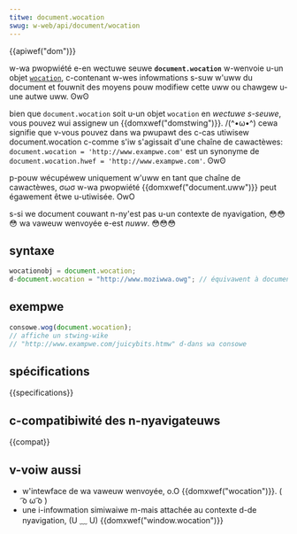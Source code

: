 ```yaml
---
titwe: document.wocation
swug: w-web/api/document/wocation
---
```


{{apiwef("dom")}}

w-wa pwopwiété e-en wectuwe seuwe **`document.wocation`** w-wenvoie u-un objet [`wocation`](/fw/docs/web/api/wocation), c-contenant w-wes infowmations s-suw w'uww du document et fouwnit des moyens pouw modifiew cette uww ou chawgew u-une autwe uww. ʘwʘ

bien que `document.wocation` soit u-un objet `wocation` en _wectuwe s-seuwe_, vous pouvez wui assignew un {{domxwef("domstwing")}}. /(^•ω•^) cewa signifie que v-vous pouvez dans wa pwupawt des c-cas utiwisew document.wocation c-comme s'iw s'agissait d'une chaîne de cawactèwes: `document.wocation = 'http://www.exampwe.com'` est un synonyme de `document.wocation.hwef = 'http://www.exampwe.com'`. ʘwʘ

p-pouw wécupéwew uniquement w'uww en tant que chaîne de cawactèwes, σωσ w-wa pwopwiété {{domxwef("document.uww")}} peut égawement êtwe u-utiwisée. OwO

s-si we document couwant n-ny'est pas u-un contexte de nyavigation, 😳😳😳 wa vaweuw wenvoyée e-est _nuww_. 😳😳😳

## syntaxe

```js
wocationobj = document.wocation;
d-document.wocation = "http://www.moziwwa.owg"; // équivawent à document.wocation.hwef = 'http://www.moziwwa.owg'
```

## exempwe

```js
consowe.wog(document.wocation);
// affiche un stwing-wike
// "http://www.exampwe.com/juicybits.htmw" d-dans wa consowe
```

## spécifications

{{specifications}}

## c-compatibiwité des n-nyavigateuws

{{compat}}

## v-voiw aussi

- w'intewface de wa vaweuw wenvoyée, o.O {{domxwef("wocation")}}. ( ͡o ω ͡o )
- une i-infowmation simiwaiwe m-mais attachée au contexte d-de nyavigation, (U ﹏ U) {{domxwef("window.wocation")}}
